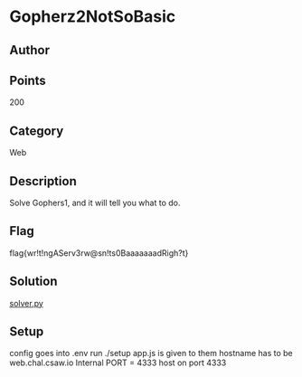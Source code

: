 # Gopherz2NotSoBasic
## Author

## Points
200
## Category
Web
## Description
Solve Gophers1, and it will tell you what to do.
## Flag
flag{wr!t!ngAServ3rw@sn!ts0BaaaaaaadRigh?t}
## Solution
[solver.py](solver.py)
## Setup
config goes into .env
run ./setup
app.js is given to them
hostname has to be web.chal.csaw.io
Internal PORT = 4333
host on port 4333
